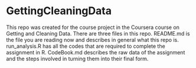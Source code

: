 # GettingCleaningData
This repo was created for the course project in the Coursera course on Getting and Cleaning Data. 
There are three files in this repo. 
README.md is the file you are reading now and describes in general what this repo is. 
run_analysis.R has all the codes that are required to complete the assignment in R. 
CodeBook.md describes the raw data of the assignment and the steps involved in turning them into their final form. 
